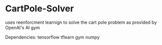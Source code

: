 # CartPole-Solver
uses reenforcment learnign to solve the cart pole problem as provided by OpenAI's AI gym

Dependencies:
tensorflow
tflearn
gym 
numpy
